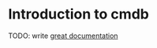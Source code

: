 # Introduction to cmdb

TODO: write [great documentation](http://jacobian.org/writing/what-to-write/)
